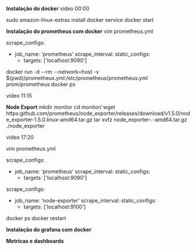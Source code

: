 **Instalação do docker**
video 00:00

sudo amazon-linux-extras install docker
service docker start

**Instalação do prometheus com docker**
vim prometheus.yml

scrape_configs:
 - job_name: 'prometheus'
   scrape_interval:
   static_configs:
     - targets: ['localhost:9090']

docker run -d --rm --network=host -v $(pwd)/prometheus.yml:/etc/prometheus/prometheus.yml prom/prometheus
docker ps

video 11:15

**Node Export**
mkdir monitor
cd monitor/
wget https:github.com/prometheus/node_exporter/releases/download/v1.5.0/node_exporter-1.5.0.linux-amd64.tar.gz
tar xvfz node_exporter-*.*-amd64.tar.gz
./node_exporter

video 17:20

vim prometheus.yml

scrape_configs:
 - job_name: 'prometheus'
   scrape_interval:
   static_configs:
     - targets: ['localhost:9090']

scrape_configs:
 - job_name: 'node-exporter'
   scrape_interval:
   static_configs:
     - targets: ['localhost:9100']

docker ps
docker restart <CONTAINER ID>

**Instalação do grafana com docker**


**Metricas e dashboards**

